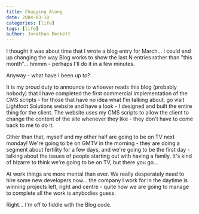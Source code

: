 ```yaml
---
title: Chugging Along
date: 2004-03-10
categories: [life]
tags: [life]
author: Jonathan Beckett
---
```


I thought it was about time that I wrote a blog entry for March... I could end up changing the way Blog works to show the last N entries rather than "this month"... hmmm - perhaps I'll do it in a few minutes.

Anyway - what have I been up to?

It is my proud duty to announce to whoever reads this blog (probably nobody) that I have completed the first commercial implementation of the CMS scripts - for those that have no idea what I'm talking about, go visit Lightfoot Solutions website and have a look - I designed and built the entire thing for the client. The website uses my CMS scripts to allow the client to change the content of the site whenever they like - they don't have to come back to me to do it.

Other than that, myself and my other half are going to be on TV next monday! We're going to be on GMTV in the morning - they are doing a segment about fertility for a few days, and we're going to be the first day - talking about the issues of people starting out with having a family. It's kind of bizarre to think we're going to be on TV, but there you go...

At work things are more mental than ever. We really desperately need to hire some new developers now... the company I work for in the daytime is winning projects left, right and centre - quite how we are going to manage to complete all the work is anybodies guess.

Right... I'm off to fiddle with the Blog code.